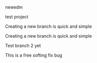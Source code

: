 newedm

test project

Creating a new branch is quick and simple

Creating a new branch is quick and simple


Test branch 2 yet

This is a free softing
fix bug
